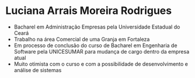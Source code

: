 # Luciana Arrais Moreira Rodrigues
+ Bacharel em Administração Empresas pela Universidade Estadual do Ceará
+ Trabalho na área Comercial de uma Granja em Fortaleza
+ Em processo de conclusão do curso de Bacharel em Engenharia de Software pela UNICESUMAR para mudança de cargo dentro da empresa atual
+ Muito otimista com o curso e com a possibilidade de desenvolvimento e análise de sistemas
